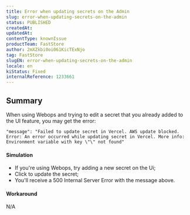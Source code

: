 ```yaml
---
title: Error when updating secrets on the Admin
slug: error-when-updating-secrets-on-the-admin
status: PUBLISHED
createdAt: 
updatedAt: 
contentType: knownIssue
productTeam: FastStore
author: 2mXZkbi0oi061KicTExNjo
tag: FastStore
slugEN: error-when-updating-secrets-on-the-admin
locale: en
kiStatus: Fixed
internalReference: 1233661
---
```


## Summary


When using Webops and trying to edit a secret that you already added to the UI feature, you may get the error:

    "message": "Failed to update secret in Vercel. AWS update blocked. Error: An error occurred while updating secret in Vercel. More info: Environment variable with key \"\" not found"



#### Simulation



- If you're using Webops, try adding a new secret on the Ui;
- Click to update the secret;
- You'll receive a 500 Internal Server Error with the message above.


#### Workaround


N/A



